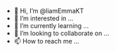- 👋 Hi, I’m @liamEmmaKT
- 👀 I’m interested in ...
- 🌱 I’m currently learning ...
- 💞️ I’m looking to collaborate on ...
- 📫 How to reach me ...

<!---
liamEmmaKT/liamEmmaKT is a ✨ special ✨ repository because its `README.md` (this file) appears on your GitHub profile.
You can click the Preview link to take a look at your changes.
--->

